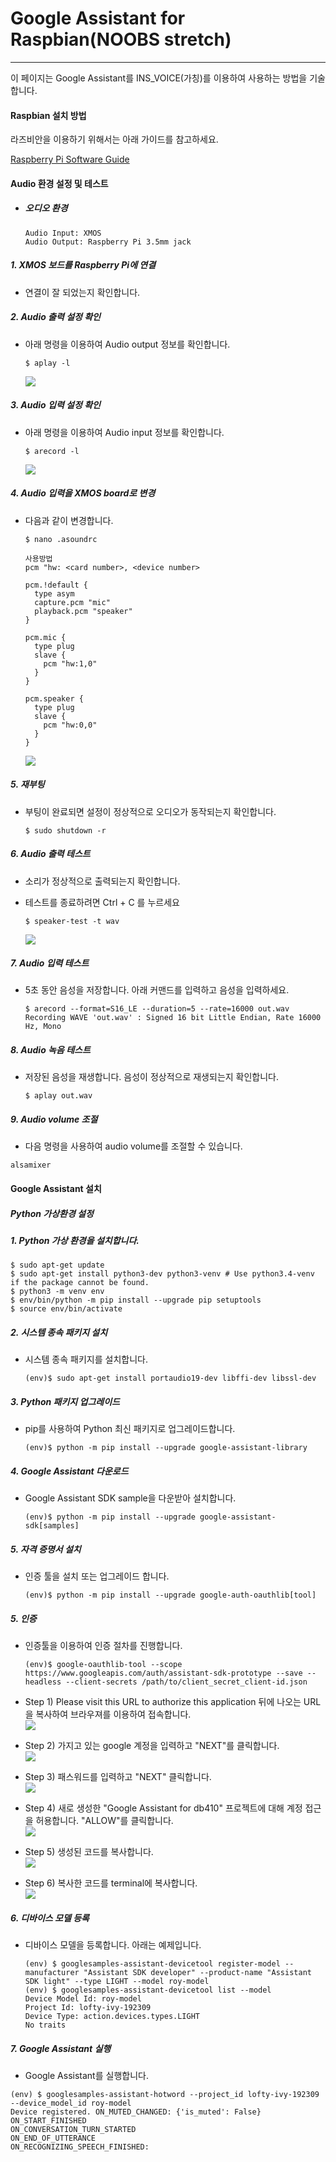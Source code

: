 # Google Assistant for Raspbian\(NOOBS stretch\)

---

이 페이지는 Google Assistant를 INS\_VOICE\(가칭\)를 이용하여 사용하는 방법을 기술합니다.

#### Raspbian 설치 방법

라즈비안을 이용하기 위해서는 아래 가이드를 참고하세요.

[Raspberry Pi Software Guide](https://www.raspberrypi.org/learning/software-guide/)

#### Audio 환경 설정 및 테스트

* ##### 오디오 환경

  ```
  Audio Input: XMOS  
  Audio Output: Raspberry Pi 3.5mm jack
  ```

##### 1. XMOS 보드를 Raspberry Pi에 연결

* 연결이 잘 되었는지 확인합니다.

##### 2. Audio 출력 설정 확인

* 아래 명령을 이용하여 Audio output 정보를 확인합니다.

  ```
  $ aplay -l
  ```

  ![](/assets/raspbian_audio_step_1.jpg)

##### 3. Audio 입력 설정 확인

* 아래 명령을 이용하여 Audio input 정보를 확인합니다.

  ```
  $ arecord -l
  ```

  ![](/assets/raspbian_audio_step_2.jpg)

##### 4. Audio 입력을 XMOS board로 변경

* 다음과 같이 변경합니다.

  ```
  $ nano .asoundrc

  사용방법
  pcm "hw: <card number>, <device number>

  pcm.!default {
    type asym
    capture.pcm "mic"
    playback.pcm "speaker"
  }

  pcm.mic {
    type plug
    slave {
      pcm "hw:1,0"
    }
  }

  pcm.speaker {
    type plug
    slave {
      pcm "hw:0,0"
    }
  }
  ```

  ![](/assets/raspbian_audio_step_3.jpg)

##### 5. 재부팅

* 부팅이 완료되면 설정이 정상적으로 오디오가 동작되는지 확인합니다.
  ```
  $ sudo shutdown -r
  ```

##### 6. Audio 출력 테스트

* 소리가 정상적으로 출력되는지 확인합니다.
* 테스트를 종료하려면 Ctrl + C 를 누르세요

  ```
  $ speaker-test -t wav
  ```

  ![](/assets/raspbian_audio_step_4.jpg)

##### 7. Audio 입력 테스트

* 5초 동안 음성을 저장합니다. 아래 커맨드를 입력하고 음성을 입력하세요.

  ```
  $ arecord --format=S16_LE --duration=5 --rate=16000 out.wav
  Recording WAVE 'out.wav' : Signed 16 bit Little Endian, Rate 16000 Hz, Mono
  ```

##### 8. Audio 녹음 테스트

* 저장된 음성을 재생합니다. 음성이 정상적으로 재생되는지 확인합니다.
  ```
  $ aplay out.wav
  ```
  
##### 9. Audio volume 조절
* 다음 명령을 사용하여 audio volume를 조절할 수 있습니다.
```
alsamixer
```

#### Google Assistant 설치

##### Python 가상환경 설정

##### 1. Python 가상 환경을 설치합니다.

```
$ sudo apt-get update
$ sudo apt-get install python3-dev python3-venv # Use python3.4-venv if the package cannot be found.
$ python3 -m venv env
$ env/bin/python -m pip install --upgrade pip setuptools
$ source env/bin/activate
```

##### 2. 시스템 종속 패키지 설치

* 시스템 종속 패키지를 설치합니다.
  ```
  (env)$ sudo apt-get install portaudio19-dev libffi-dev libssl-dev
  ```

##### 3. Python 패키지 업그레이드

* pip를 사용하여 Python 최신 패키지로 업그레이드합니다.
  ```
  (env)$ python -m pip install --upgrade google-assistant-library
  ```

##### 4. Google Assistant 다운로드

* Google Assistant SDK sample을 다운받아 설치합니다.
  ```
  (env)$ python -m pip install --upgrade google-assistant-sdk[samples]
  ```

##### 5. 자격 증명서 설치

* 인증 툴을 설치 또는 업그레이드 합니다.
  ```
  (env)$ python -m pip install --upgrade google-auth-oauthlib[tool]
  ```

##### 5. 인증

* 인증툴을 이용하여 인증 절차를 진행합니다.

  ```
  (env)$ google-oauthlib-tool --scope https://www.googleapis.com/auth/assistant-sdk-prototype --save --headless --client-secrets /path/to/client_secret_client-id.json
  ```

* Step 1\) Please visit this URL to authorize this application 뒤에 나오는 URL을 복사하여 브라우져를 이용하여 접속합니다.  
  ![](/assets/rpi3_raspbian_google_assistant_step_1.jpg)

* Step 2\) 가지고 있는 google 계정을 입력하고 "NEXT"를 클릭합니다.  
  ![](/assets/dragonBoard_google_assistant_step_2.png)

* Step 3\) 패스워드를 입력하고 "NEXT" 클릭합니다.  
  ![](/assets/dragonBoard_google_assistant_step_3.png)

* Step 4\) 새로 생성한 "Google Assistant for db410" 프로젝트에 대해 계정 접근을 허용합니다. "ALLOW"를 클릭합니다.  
  ![](/assets/dragonBoard_google_assistant_step_4.png)

* Step 5\) 생성된 코드를 복사합니다.  
  ![](/assets/dragonBoard_google_assistant_step_5.png)

* Step 6\) 복사한 코드를 terminal에 복사합니다.  
  ![](/assets/rpi3_raspbian_google_assistant_step_2.jpg)

##### 6. 디바이스 모델 등록

* 디바이스 모델을 등록합니다. 아래는 예제입니다.
  ```
  (env) $ googlesamples-assistant-devicetool register-model --manufacturer "Assistant SDK developer" --product-name "Assistant SDK light" --type LIGHT --model roy-model
  (env) $ googlesamples-assistant-devicetool list --model 
  Device Model Id: roy-model 
  Project Id: lofty-ivy-192309 
  Device Type: action.devices.types.LIGHT 
  No traits
  ```

##### 7. Google Assistant 실행

* Google Assistant를 실행합니다.
```
(env) $ googlesamples-assistant-hotword --project_id lofty-ivy-192309 --device_model_id roy-model
Device registered. ON_MUTED_CHANGED: {'is_muted': False} 
ON_START_FINISHED
ON_CONVERSATION_TURN_STARTED 
ON_END_OF_UTTERANCE 
ON_RECOGNIZING_SPEECH_FINISHED:
```



